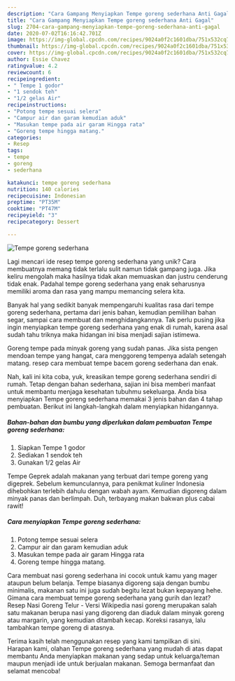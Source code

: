 ```yaml
---
description: "Cara Gampang Menyiapkan Tempe goreng sederhana Anti Gagal"
title: "Cara Gampang Menyiapkan Tempe goreng sederhana Anti Gagal"
slug: 2704-cara-gampang-menyiapkan-tempe-goreng-sederhana-anti-gagal
date: 2020-07-02T16:16:42.701Z
image: https://img-global.cpcdn.com/recipes/9024a0f2c1601dba/751x532cq70/tempe-goreng-sederhana-foto-resep-utama.jpg
thumbnail: https://img-global.cpcdn.com/recipes/9024a0f2c1601dba/751x532cq70/tempe-goreng-sederhana-foto-resep-utama.jpg
cover: https://img-global.cpcdn.com/recipes/9024a0f2c1601dba/751x532cq70/tempe-goreng-sederhana-foto-resep-utama.jpg
author: Essie Chavez
ratingvalue: 4.2
reviewcount: 6
recipeingredient:
- " Tempe 1 godor"
- "1 sendok teh"
- "1/2 gelas Air"
recipeinstructions:
- "Potong tempe sesuai selera"
- "Campur air dan garam kemudian aduk"
- "Masukan tempe pada air garam Hingga rata"
- "Goreng tempe hingga matang."
categories:
- Resep
tags:
- tempe
- goreng
- sederhana

katakunci: tempe goreng sederhana 
nutrition: 140 calories
recipecuisine: Indonesian
preptime: "PT35M"
cooktime: "PT47M"
recipeyield: "3"
recipecategory: Dessert

---
```



![Tempe goreng sederhana](https://img-global.cpcdn.com/recipes/9024a0f2c1601dba/751x532cq70/tempe-goreng-sederhana-foto-resep-utama.jpg)

Lagi mencari ide resep tempe goreng sederhana yang unik? Cara membuatnya memang tidak terlalu sulit namun tidak gampang juga. Jika keliru mengolah maka hasilnya tidak akan memuaskan dan justru cenderung tidak enak. Padahal tempe goreng sederhana yang enak seharusnya memiliki aroma dan rasa yang mampu memancing selera kita.

Banyak hal yang sedikit banyak mempengaruhi kualitas rasa dari tempe goreng sederhana, pertama dari jenis bahan, kemudian pemilihan bahan segar, sampai cara membuat dan menghidangkannya. Tak perlu pusing jika ingin menyiapkan tempe goreng sederhana yang enak di rumah, karena asal sudah tahu triknya maka hidangan ini bisa menjadi sajian istimewa.

Goreng tempe pada minyak goreng yang sudah panas. Jika sista pengen mendoan tempe yang hangat, cara menggoreng tempenya adalah setengah matang. resep cara membuat tempe bacem goreng sederhana dan enak.


Nah, kali ini kita coba, yuk, kreasikan tempe goreng sederhana sendiri di rumah. Tetap dengan bahan sederhana, sajian ini bisa memberi manfaat untuk membantu menjaga kesehatan tubuhmu sekeluarga. Anda bisa menyiapkan Tempe goreng sederhana memakai 3 jenis bahan dan 4 tahap pembuatan. Berikut ini langkah-langkah dalam menyiapkan hidangannya.

<!--inarticleads1-->

##### Bahan-bahan dan bumbu yang diperlukan dalam pembuatan Tempe goreng sederhana:

1. Siapkan  Tempe 1 godor
1. Sediakan 1 sendok teh
1. Gunakan 1/2 gelas Air


Tempe Geprek adalah makanan yang terbuat dari tempe goreng yang digeprek. Sebelum kemunculannya, para penikmat kuliner Indonesia dihebohkan terlebih dahulu dengan wabah ayam. Kemudian digoreng dalam minyak panas dan berlimpah. Duh, terbayang makan bakwan plus cabai rawit! 

<!--inarticleads2-->

##### Cara menyiapkan Tempe goreng sederhana:

1. Potong tempe sesuai selera
1. Campur air dan garam kemudian aduk
1. Masukan tempe pada air garam Hingga rata
1. Goreng tempe hingga matang.


Cara membuat nasi goreng sederhana ini cocok untuk kamu yang mager ataupun belum belanja. Tempe biasanya digoreng saja dengan bumbu minimalis, makanan satu ini juga sudah begitu lezat bukan kepayang hehe. Gimana cara membuat tempe goreng sederhana yang gurih dan lezat? Resep Nasi Goreng Telur - Versi Wikipedia nasi goreng merupakan salah satu makanan berupa nasi yang digoreng dan diaduk dalam minyak goreng atau margarin, yang kemudian ditambah kecap. Koreksi rasanya, lalu tambahkan tempe goreng di atasnya. 

Terima kasih telah menggunakan resep yang kami tampilkan di sini. Harapan kami, olahan Tempe goreng sederhana yang mudah di atas dapat membantu Anda menyiapkan makanan yang sedap untuk keluarga/teman maupun menjadi ide untuk berjualan makanan. Semoga bermanfaat dan selamat mencoba!
